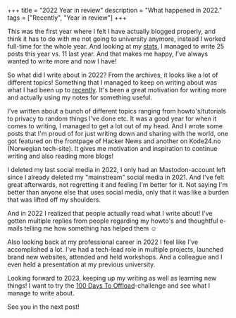 +++
title = "2022 Year in review"
description = "What happened in 2022."
tags = ["Recently", "Year in review"]
+++

This was the first year where I felt I have actually blogged properly, and think
it has to do with me not going to university anymore, instead I worked full-time
for the whole year. And looking at my [stats][stats], I managed to write 25
posts this year vs. 11 last year. And that makes me happy, I've always wanted to
write more and now I have!

So what did I write about in 2022? From the archives, it looks like a lot of
different topics! Something that I managed to keep on writing about was what I
had been up to [recently][recently_tag]. It's been a great motivation for
writing more and actually using my notes for something useful.

I've written about a bunch of different topics ranging from howto's/tutorials to
privacy to random things I've done etc. It was a good year for when it comes to
writing, I managed to get a lot out of my head. And I wrote some posts that I'm
proud of for just writing down and sharing with the world, one got featured on
the frontpage of Hacker News and another on Kode24.no (Norwegian tech-site). It
gives me motivation and inspiration to continue writing and also reading more
blogs!

I deleted my last social media in 2022, I only had an Mastodon-account left
since I already deleted my "mainstream" social media in 2021. And I've felt
great afterwards, not regretting it and feeling I'm better for it. Not saying
I'm better than anyone else that uses social media, only that it was like a
burden that was lifted off my shoulders.

And in 2022 I realized that people actually read what I write about! I've gotten
multiple replies from people regarding my howto's and thoughtful e-mails telling
me how something has helped them ☺️

Also looking back at my professional career in 2022 I feel like I've
accomplished a lot. I've had a tech-lead role in multiple projects, launched
brand new websites, attended and held workshops. And a colleague and I even held
a presentation at my previous university.

Looking forward to 2023, keeping up my writing as well as learning new things! I
want to try the [100 Days To Offload][100days]-challenge and see what I manage
to write about.

See you in the next post!

[stats]: /stats
[recently_tag]: /tags/recently/
[100days]: https://100daystooffload.com/
